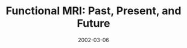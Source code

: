 ---
title: "Functional MRI: Past, Present, and Future"
project_id: 
date: 2002-03-06
conference_id: ""
presenters:
   - peter_bandettini
summary: "<p>“Functional MRI: Past, Present, and Future.” Gruss Magnetic Resonance Research Center, Albert Einstein College of Medicine of Yeshiva University</p>"
file: /assets/presentations/T114.ppt
filename: T114.ppt
layout: presentation
---